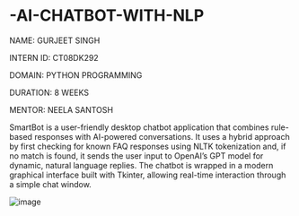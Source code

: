 # -AI-CHATBOT-WITH-NLP

NAME: GURJEET SINGH 

INTERN ID: CT08DK292

DOMAIN: PYTHON PROGRAMMING

DURATION: 8 WEEKS

MENTOR: NEELA SANTOSH

SmartBot is a user-friendly desktop chatbot application that combines rule-based responses with AI-powered conversations. It uses a hybrid approach by first checking for known FAQ responses using NLTK tokenization and, if no match is found, it sends the user input to OpenAI’s GPT model for dynamic, natural language replies. The chatbot is wrapped in a modern graphical interface built with Tkinter, allowing real-time interaction through a simple chat window.

![image](https://github.com/user-attachments/assets/f11d1f70-572b-400c-9eff-7cd64a964f48)
